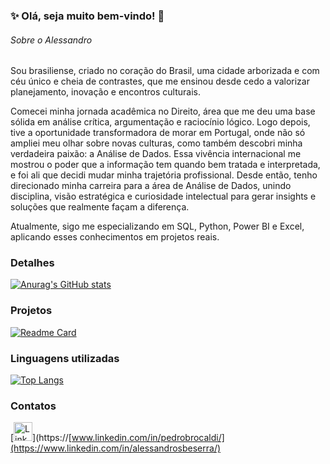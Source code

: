### ✨ Olá, seja muito bem-vindo! 👋


###### Sobre o Alessandro
Sou brasiliense, criado no coração do Brasil, uma cidade arborizada e com céu único e cheia de contrastes, que me ensinou desde cedo a valorizar planejamento, inovação e encontros culturais.

 Comecei minha jornada acadêmica no Direito, área que me deu uma base sólida em análise crítica, argumentação e raciocínio lógico. Logo depois, tive a oportunidade transformadora de morar em Portugal, onde não só ampliei meu olhar sobre novas culturas, como também descobri minha verdadeira paixão: a Análise de Dados.
 Essa vivência internacional me mostrou o poder que a informação tem quando bem tratada e interpretada, e foi ali que decidi mudar minha trajetória profissional. Desde então, tenho direcionado minha carreira para a área de Análise de Dados, unindo disciplina, visão estratégica e curiosidade intelectual para gerar insights e soluções que realmente façam a diferença.

 Atualmente, sigo me especializando em SQL, Python, Power BI e Excel, aplicando esses conhecimentos em projetos reais.

 ### Detalhes

[![Anurag's GitHub stats](https://github-readme-stats.vercel.app/api?username=alessandrosbeserra&show_icons=true&theme=dark)](https://github.com/anuraghazra/github-readme-stats)

### Projetos

[![Readme Card](https://github-readme-stats.vercel.app/api/pin/?username=alessandrosbeserra&repo=Projetos-Power-BI.github.io&theme=dark)](https://github.com/anuraghazra/github-readme-stats)

### Linguagens utilizadas

[![Top Langs](https://github-readme-stats.vercel.app/api/top-langs/?username=alessandrosbeserra&layout=compact)](https://github.com/anuraghazra/github-readme-stats)

### Contatos

[<img src='https://img.shields.io/badge/LinkedIn-0077B5?style=for-the-badge&logo=linkedin&logoColor=white' alt='Linkedin' height='30'>](https://[www.linkedin.com/in/pedrobrocaldi/](https://www.linkedin.com/in/alessandrosbeserra/)
